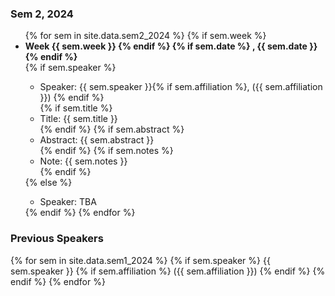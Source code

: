 ### Sem 2, 2024

<ul>
{% for sem in site.data.sem2_2024 %}
    {% if sem.week %}
    <li><b>Week {{ sem.week }}
    {% endif %}
    {% if sem.date %}
    , {{ sem.date }}
    {% endif %}
    </b>
    </li> 
    {% if sem.speaker %}
    <ul>
    <li>Speaker: {{ sem.speaker }}{% if sem.affiliation %}, ({{ sem.affiliation }}) {% endif %} </li>
    {% if sem.title %}
    <li>Title: {{ sem.title }} </li>
    {% endif %}
    {% if sem.abstract %}
    <li>Abstract: {{ sem.abstract }} </li>
    {% endif %}
    {% if sem.notes %}
    <li>Note: {{ sem.notes }} </li>
    {% endif %}
    </ul>
    {% else %}  
    <ul>
    <li>Speaker: TBA</li>  
    </ul>
    {% endif %}
{% endfor %}
</ul>

### Previous Speakers 

{% for sem in site.data.sem1_2024 %}
{% if sem.speaker %}
{{ sem.speaker }}
{% if sem.affiliation %} 
({{ sem.affiliation }}) 
{% endif %}
{% endif %}
{% endfor %}
